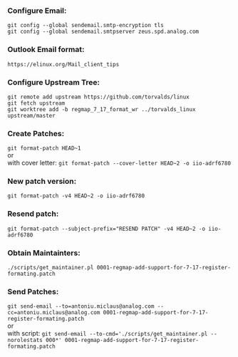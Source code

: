 ### Configure Email:
`git config --global sendemail.smtp-encryption tls`  
`git config --global sendemail.smtpserver zeus.spd.analog.com`  

### Outlook Email format:
`https://elinux.org/Mail_client_tips`  

### Configure Upstream Tree:
`git remote add upstream https://github.com/torvalds/linux`  
`git fetch upstream`  
`git worktree add -b regmap_7_17_format_wr ../torvalds_linux upstream/master` 

### Create Patches:
`git format-patch HEAD~1`  
or  
with cover letter: `git format-patch --cover-letter HEAD~2 -o iio-adrf6780`  

### New patch version:
`git format-patch -v4 HEAD~2 -o iio-adrf6780`  

### Resend patch:
`git format-patch --subject-prefix="RESEND PATCH" -v4 HEAD~2 -o iio-adrf6780`

### Obtain Maintainters:
`./scripts/get_maintainer.pl 0001-regmap-add-support-for-7-17-register-formating.patch`  

### Send Patches:
`git send-email --to=antoniu.miclaus@analog.com --cc=antoniu.miclaus@analog.com 0001-regmap-add-support-for-7-17-register-formating.patch`  
or  
with script: `git send-email --to-cmd='./scripts/get_maintainer.pl --norolestats 000*' 0001-regmap-add-support-for-7-17-register-formating.patch`  

